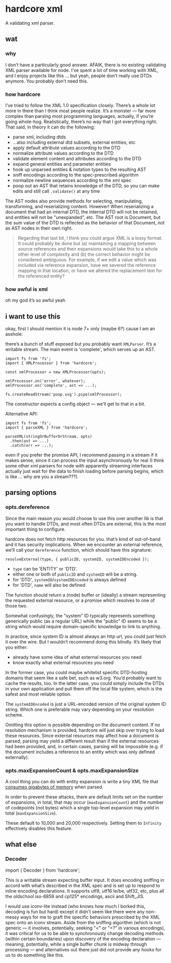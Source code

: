# hardcore xml

A validating xml parser.

## wat

### why

I don’t have a particularly good answer. AFAIK, there is no existing validating
XML parser available for node. I’ve spent a lot of time working with XML, and I
enjoy projects like this ... but yeah, people don’t really use DTDs anymore. You
probably don’t need this.

### how hardcore

I’ve tried to follow the XML 1.0 specification closely. There’s a whole lot more
in there than I think most people realize. It’s a monster — far more complex
than parsing most programming languages, actually, if you’re going whole-hog.
Realistically, there’s no way that I got everything right. That said, in theory
it can do the following:

- parse xml, including dtds
- ...also including external dtd subsets, external entities, etc
- apply default attribute values according to the DTD
- normalize attribute values according to the DTD
- validate element content and attributes according to the DTD
- expand general entities and parameter entities
- hook up unparsed entities & notation types to the resulting AST
- sniff encodings according to the spec-prescribed algorithm
- normalize newline sequences according to the xml spec
- poop out an AST that retains knowledge of the DTD, so you can make edits and
  still call `.validate()` at any time

The AST nodes also provide methods for selecting, manipulating, transforming,
and reserializing content. However! When reserializing a document that had an
internal DTD, the internal DTD will not be retained, and entities will not be
"unexpanded", etc. The AST root is Document, but the sum value of the DTD is
reflected as the behavior of that Document, not as AST nodes in their own right.

> Regarding that last bit, I think you could argue XML is a lossy format. It
> could probably be done but (a) maintaining a mapping between source references
> and their expansions would take this to a whole other level of complexity and
> (b) the correct behavior might be considered ambiguous. For example, if we
> edit a value which was included via reference expansion, have we severed the
> reference mapping in that location, or have we altered the replacement text
> for the referenced entity?

### how awful is xml

oh my god it’s so awful yeah

## i want to use this

okay, first I should mention it is node 7+ only (maybe 6?) cause I am an
asshole.

there’s a bunch of stuff exposed but you probably want `XMLParser`. It’s a
writable stream. The main event is 'complete', which serves up an AST.

```
import fs from 'fs';
import { XMLProcessor } from 'hardcore';

const xmlProcessor = new XMLProcessor(opts);

xmlProcessor.on('error', whatever);
xmlProcessor.on('complete', ast => ...);

fs.createReadStream('poop.svg').pipe(xmlProcessor);
```

The constructor expects a config object — we’ll get to that in a bit.

Alternative API:

```
import fs from 'fs';
import { parseXML } from 'hardcore';

parseXML(stringOrBufferOrStream, opts)
  .then(ast => ...)
  .catch(err => ...);
```

even if you prefer the promise API, I recommend passing in a stream if it makes
sense, since it can process the input asynchronously for real (I think some
other xml parsers for node with apparently streaming interfaces actually just
wait for the data to finish loading before parsing begins, which is like ... why
are you a stream???).

## parsing options

### opts.dereference

Since the main reason you would choose to use this over another lib is that you
want to handle DTDs, and most often DTDs are external, this is the most
important thing to configure.

hardcore does not fetch http resources for you. that’s kind of out-of-band and
it has security implications. When we encounter an external reference, we’ll
call your `dereference` function, which should have this signature:

```
resolveExternal(type, { publicID, systemID, systemIDEncoded });
````

- `type` can be 'ENTITY' or 'DTD'.
- either one or both of `publicID` and `systemID` will be a string.
- for 'DTD', `systemID`/`systemIDEncoded` is always defined
- for 'DTD', `name` will also be defined

The function should return a (node) buffer or (ideally) a stream representing
the requested external resource, or a promise which resolves to one of those
two.

Somewhat confusingly, the "system" ID typically represents something generically
public (as a regular URL) while the "public" ID seems to be a string which would
require domain-specific knowledge to link to anything.

In practice, since system ID is almost always an http url, you could just fetch
it over the wire. But I wouldn’t recommend doing this blindly. It’s likely that
you either:

- already have some idea of what external resources you need
- know exactly what external resources you need

In the former case, you could maybe whitelist specific DTD-hosting domains that
seem like a safe bet, such as w3.org. You’d probably want to cache the results,
too. In the latter case, you could simply include the DTDs in your own
application and pull them off the local file system, which is the safest and
most reliable option.

The `systemIDEncoded` is just a URL-encoded version of the original system ID
string. Which one is preferable may vary depending on your resolution scheme.

Omitting this option is possible depending on the document content. If no
resolution mechanism is provided, hardcore will just skip over trying to load
these resources. Since external resources may affect how a document is parsed,
parsing may yield a different result than if the external resources had been
provided, and, in certain cases, parsing will be impossible (e.g. if the
document includes a reference to an entity which was only defined externally).

### opts.maxExpansionCount & opts.maxExpansionSize

A cool thing you can do with entity expansion is write a tiny XML file that
[consumes gigabytes of memory](https://en.wikipedia.org/wiki/Billion_laughs)
when parsed.

In order to prevent these attacks, there are default limits set on the number
of expansions, in total, that may occur (`maxExpansionCount`) and the number of
codepoints (not bytes) which a single top-level expansion may yield in total
(`maxExpansionSize`).

These default to 10,000 and 20,000 respectively. Setting them to `Infinity`
effectively disables this feature.

## what else

### Decoder

import { Decoder } from 'hardcore';

This is a writable stream expecting buffer input. It does encoding sniffing in
accord with what’s described in the XML spec and is set up to respond to inline
encoding declarations. It supports utf8, utf16 le/be, utf32, etc, plus all the
oldschool iso-8859 and cp125* encodings, ascii and Shift_JIS.

I would use iconv-lite instead (who knows how much I borked this, decoding is
fun but hard) except it didn’t seem like there were any non-messy ways for me to
graft the specific behaviors prescribed by the XML spec onto an iconv stream.
Aside from the sniffing algorithm (which is not generic — it involves,
potentially, seeking "<" or "<?" in various encodings), it was critical for us
to be able to synchronously change decoding methods (within certain boundaries)
upon discovery of the encoding declaration — meaning, potentially, while a
single buffer chunk is midway through processing — and alternatives out there
just did not provide any hooks for us to do something like this.
